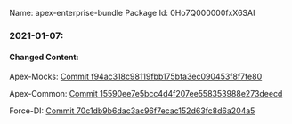 Name: apex-enterprise-bundle
Package Id: 0Ho7Q000000fxX6SAI

### 2021-01-07:

#### Changed Content:

Apex-Mocks: [Commit f94ac318c98119fbb175bfa3ec090453f8f7fe80](https://github.com/apex-enterprise-patterns/fflib-apex-mocks/tree/f94ac318c98119fbb175bfa3ec090453f8f7fe80)

Apex-Common: [Commit 15590ee7e5bcc4d4f207ee558353988e273deecd](https://github.com/apex-enterprise-patterns/fflib-apex-common/tree/15590ee7e5bcc4d4f207ee558353988e273deecd)

Force-DI: [Commit 70c1db9b6dac3ac96f7ecac152d63fc8d6a204a5](https://github.com/apex-enterprise-patterns/force-di/tree/70c1db9b6dac3ac96f7ecac152d63fc8d6a204a5)
